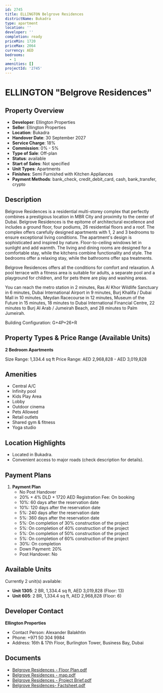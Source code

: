 ```yaml
---
id: 2745
title: ELLINGTON Belgrove Residences
districtName: Bukadra
type: apartment
location: ''
developer: ''
completion: ready
priceMin: 1720
priceMax: 2064
currency: AED
bedrooms:
  - 1
amenities: []
projectId: '2745'
---
```


# ELLINGTON "Belgrove Residences"

## Property Overview
- **Developer**: Ellington Properties
- **Seller**: Ellington Properties
- **Location**: Bukadra
- **Handover Date**: 30 September 2027
- **Service Charge**: 18%
- **Commission**: 0% - 5%
- **Type of Sale**: Off-plan
- **Status**: available
- **Start of Sales**: Not specified
- **Unit Types**: Apartments
- **Finishes**: Semi Furnished with Kitchen Appliances
- **Payment Methods**: bank_check, credit_debit_card, cash, bank_transfer, crypto

## Description
Belgrove Residences is a residential multi-storey complex that perfectly combines a prestigious location in MBR City and proximity to the center of Dubai. Belgrove Residences is the epitome of architectural excellence and includes a ground floor, four podiums, 26 residential floors and a roof. The complex offers carefully designed apartments with 1, 2 and 3 bedrooms to ensure exceptional living conditions. The apartment's design is sophisticated and inspired by nature. Floor-to-ceiling windows let in sunlight and add warmth. The living and dining rooms are designed for a comfortable stay, while the kitchens combine functionality and style. The bedrooms offer a relaxing stay, while the bathrooms offer spa treatments.

Belgrove Residences offers all the conditions for comfort and relaxation. A pool terrace with a fitness area is suitable for adults, a separate pool and a playground for children, and for pets there are play and washing areas.

You can reach the metro station in 2 minutes, Ras Al Khor Wildlife Sanctuary in 6 minutes, Dubai International Airport in 9 minutes, Burj Khalifa / Dubai Mall in 10 minutes, Meydan Racecourse in 12 minutes, Museum of the Future in 15 minutes,  18 minutes to Dubai International Financial Centre, 22 minutes to Burj Al Arab / Jumeirah Beach, and 28 minutes to Palm Jumeirah.

Building Configuration: G+4P+26+R

## Property Types & Price Range (Available Units)
**2 Bedroom Apartments**

Size Range: 1,334.4 sq ft
Price Range: AED 2,968,828 - AED 3,019,828

## Amenities
- Central A/C
- Infinity pool
- Kids Play Area
- Lobby
- Outdoor cinema
- Pets Allowed
- Retail outlets
- Shared gym & fitness
- Yoga studio

## Location Highlights
- Located in Bukadra.
- Convenient access to major roads (check description for details).

## Payment Plans
1. **Payment Plan**
   - No Post Handover
   - 20% + 4% DLD + 1720 AED Registration Fee: On booking
   - 10%: 60 days after the reservation date
   - 10%: 120 days after the reservation date
   - 5%: 240 days after the reservation date
   - 5%: 360 days after the reservation date
   - 5%: On completion of 30% construction of the project
   - 5%: On completion of 40% construction of the project
   - 5%: On completion of 50% construction of the project
   - 5%: On completion of 60% construction of the project
   - 30%: On completion
   - Down Payment: 20%
   - Post Handover: No

## Available Units
Currently 2 unit(s) available:
- **Unit 1305**: 2 BR, 1,334.4 sq ft, AED 3,019,828 (Floor: 13)
- **Unit 605**: 2 BR, 1,334.4 sq ft, AED 2,968,828 (Floor: 6)

## Developer Contact
**Ellington Properties**
- Contact Person: Alexander Balakhtin
- Phone: +971 50 304 9984
- Address: 16th & 17th Floor, Burlington Tower, Business Bay, Dubai

## Documents
- [Belgrove Residences - Floor Plan.pdf](https://cdn.geniemap.net/2024/08/16/3d3t0pHdLfDOpGOOlN3vwv9uzBDqEHmDlBiPYIo4.pdf)
- [Belgrove Residences - map.pdf](https://cdn.geniemap.net/2024/08/16/LTJKDTtyHfm5TX6Xurdp1KMPEYUA2YQ5wSPBcqsu.pdf)
- [Belgrove Residences - Project Brief.pdf](https://cdn.geniemap.net/2024/08/16/XBeAbwhzn9bES4DLvMyaZJytlNhsvzlT4idwACIQ.pdf)
- [Belgrove Residences- Factsheet.pdf](https://cdn.geniemap.net/2024/08/16/jSqtPjrpCoGWbqH4cRDVXPJEvTJlsmw0VlNmrPje.pdf)
